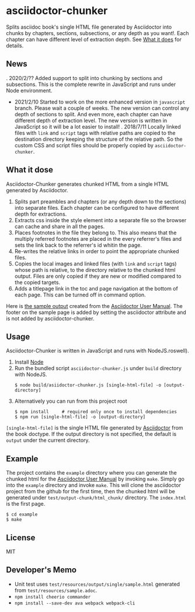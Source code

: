 # asciidoctor-chunker

Splits asciidoc book's single HTML file generated by Asciidoctor into chunks by chapters, sections, subsections, or any depth as you want!.  Each chapter can have different level of extraction depth.  See [What it does](#what-it-does) for details.

## News

. 2020/2/??  Added support to split into chunking by sections and subsections. This is the complete rewrite in JavaScript and runs under Node environment.
- 2021/2/10  Started to work on the more enhanced version in `javascript` branch.  Please wait a couple of weeks.  The new version can control any depth of sections to split.  And even more, each chapter can have different depth of extraction level.   The new version is written in JavaScript so it will be a lot easier to install!
. 2018/7/11  Locally linked files with `link` and `script` tags with relative paths are copied to the destination directory keeping the structure of the relative path.  So the custom CSS and script files should be properly copied by `asciidoctor-chunker`.

## What it dose

Asciidoctor-Chunker generates chunked HTML from a single HTML generated by Asciidoctor.

1. Splits part preambles and chapters (or any depth down to the sections) into separate files. Each chapter can be configured to have different depth for extractions.
1. Extracts css inside the style element into a separate file so the browser can cache and share in all the pages.
1. Places footnotes in the file they belong to.  This also means that the multiply referred footnotes are placed in the every referrer's files and sets the link back to the referrer's id whitin the page.
1. Re-writes the relative links in order to point the appropriate chunked files.
1. Copies the local images and linked files (with `link` and `script` tags) whose path is relative, to the directory relative to the chunked html output.  Files are only copied if they are new or modified compared to the copied targets.
1. Adds a titlepage link in the toc and page navigation at the bottom of each page.  This can be turned off in command option.

Here is [the sample output](http://www.seinan-gu.ac.jp/~shito/asciidoctor/html_chunk/index.html) created from the [Asciidoctor User Manual](https://asciidoctor.org/docs/user-manual/).  The footer on the sample page is added by setting the asciidoctor attribute and is not added by asciidoctor-chunker.


## Usage

Asciidoctor-Chunker is written in JavaScript and runs with NodeJS.roswell).

1. Install [Node](https://nodejs.org/)
1. Run the bundled script `asciidoctor-chunker.js` under `build` directory with NodeJS.
    ```
    $ node build/asiidoctor-chunker.js [single-html-file] -o [output-directory]
    ```
1. Alternatively you can run from this project root
    ```
    $ npm install     # required only once to install dependencies
    $ npm run [single-html-file] -o [output-directory]
    ```
`[single-html-file]` is the single HTML file generated by [Asciidoctor](https://asciidoctor.org) from the book doctype.  If the output directory is not specified, the default is `output` under the current directory.


## Example

The project contains the `example` directory where you can generate the chunked html for the [Asciidoctor User Manual](https://asciidoctor.org/docs/user-manual/) by invoking `make`.  Simply go into the `example` directory and invoke `make`.  This will clone the asciidoctor project from the github for the first time, then the chunked html will be generated under `test/output-chunk/html_chunk/` directory.  The `index.html` is the first page.

```
$ cd example
$ make
```

## License

MIT

## Developer's Memo

- Unit test uses `test/resources/output/single/sample.html` generated from `test/resources/sample.adoc`.
- `npm install cheerio commander`
- `npm install --save-dev ava webpack webpack-cli`
